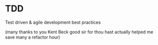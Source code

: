# TDD
Test driven & agile development best practices 

(many thanks to you Kent Beck good sir for thou hast actually helped me save many a refactor hour)
